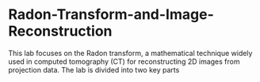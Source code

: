 # Radon-Transform-and-Image-Reconstruction
This lab focuses on the Radon transform, a mathematical technique widely used in computed tomography (CT) for reconstructing 2D images from projection data. The lab is divided into two key parts

